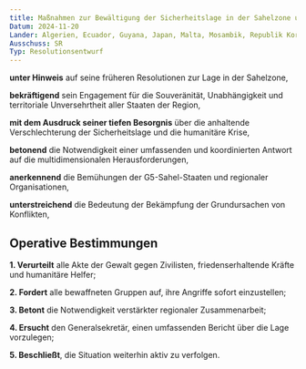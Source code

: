```yaml
---
title: Maßnahmen zur Bewältigung der Sicherheitslage in der Sahelzone und zur Förderung einer nachhaltigen Friedenskonsolidierung in der Region
Datum: 2024-11-20
Lander: Algerien, Ecuador, Guyana, Japan, Malta, Mosambik, Republik Korea, Schweiz, Sierra Leone, Slowenien
Ausschuss: SR
Typ: Resolutionsentwurf
---
```


**unter Hinweis** auf seine früheren Resolutionen zur Lage in der Sahelzone,

**bekräftigend** sein Engagement für die Souveränität, Unabhängigkeit und territoriale Unversehrtheit aller Staaten der Region,

**mit dem Ausdruck seiner tiefen Besorgnis** über die anhaltende Verschlechterung der Sicherheitslage und die humanitäre Krise,

**betonend** die Notwendigkeit einer umfassenden und koordinierten Antwort auf die multidimensionalen Herausforderungen,

**anerkennend** die Bemühungen der G5-Sahel-Staaten und regionaler Organisationen,

**unterstreichend** die Bedeutung der Bekämpfung der Grundursachen von Konflikten,

## Operative Bestimmungen

**1. Verurteilt** alle Akte der Gewalt gegen Zivilisten, friedenserhaltende Kräfte und humanitäre Helfer;

**2. Fordert** alle bewaffneten Gruppen auf, ihre Angriffe sofort einzustellen;

**3. Betont** die Notwendigkeit verstärkter regionaler Zusammenarbeit;

**4. Ersucht** den Generalsekretär, einen umfassenden Bericht über die Lage vorzulegen;

**5. Beschließt**, die Situation weiterhin aktiv zu verfolgen.
